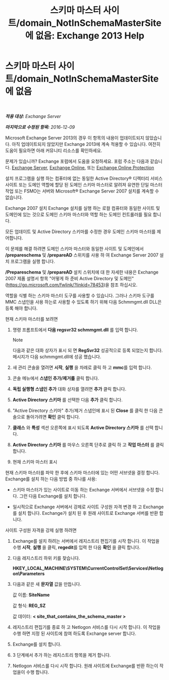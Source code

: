 ﻿---
title: '스키마 마스터 사이트/domain_NotInSchemaMasterSite에 없음: Exchange 2013 Help'
TOCTitle: 스키마 마스터 사이트/domain_NotInSchemaMasterSite에 없음
ms:assetid: 3aafd22a-d0f0-4120-a325-886fb2eb43ef
ms:mtpsurl: https://technet.microsoft.com/ko-kr/library/ms.exch.setupreadiness.notinschemamastersite(v=EXCHG.150)
ms:contentKeyID: 50482902
ms.date: 05/22/2018
mtps_version: v=EXCHG.150
ms.translationtype: MT
---

# 스키마 마스터 사이트/domain\_NotInSchemaMasterSite에 없음

 

_**적용 대상:** Exchange Server_

_**마지막으로 수정된 항목:** 2016-12-09_

Microsoft Exchange Server 2013의 경우 이 항목의 내용이 업데이트되지 않았습니다. 아직 업데이트되지 않았지만 Exchange 2013에 계속 적용할 수 있습니다. 여전히 도움이 필요하면 아래 커뮤니티 리소스를 확인하세요.

문제가 있습니까? Exchange 포럼에서 도움을 요청하세요. 포럼 주소는 다음과 같습니다. [Exchange Server](https://go.microsoft.com/fwlink/p/?linkid=60612), [Exchange Online](https://go.microsoft.com/fwlink/p/?linkid=267542), 또는 [Exchange Online Protection](https://go.microsoft.com/fwlink/p/?linkid=285351)

설치 프로그램을 실행 하는 컴퓨터에 없는 동일한 Active Directory® 디렉터리 서비스 사이트 또는 도메인 역할에 할당 된 도메인 스키마 마스터로 알려져 유연한 단일 마스터 작업 또는 FSMO는 서버와 Microsoft® Exchange Server 2007 설치를 계속할 수 없습니다.

Exchange 2007 설치 Exchange 설치를 실행 하는 로컬 컴퓨터와 동일한 사이트 및 도메인에 있는 것으로 도메인 스키마 마스터와 역할 하는 도메인 컨트롤러를 필요 합니다.

모든 업데이트 및 Active Directory 스키마를 수정한 경우 도메인 스키마 마스터를 제어합니다.

이 문제를 해결 하려면 도메인 스키마 마스터와 동일한 사이트 및 도메인에서 **/prepareschema** 및 **/prepareAD** 스위치를 사용 하 여 Exchange Server 2007 설치 프로그램을 실행 합니다.

**/Prepareschema** 및 **/prepareAD** 설치 스위치에 대 한 자세한 내용은 Exchange 2007 제품 설명서 항목 "어떻게 하 준비 Active Directory 및 도메인" (<https://go.microsoft.com/fwlink/?linkid=78453>)을 참조 하십시오.

역할을 식별 하는 스키마 마스터 도구를 사용할 수 있습니다. 그러나 스키마 도구를 MMC 스냅인을 사용 하는로 사용할 수 있도록 하기 위해 다음 Schmmgmt.dll DLL은 등록 해야 합니다.

현재 스키마 마스터를 보려면

1.  명령 프롬프트에서 **다음 regsvr32 schmmgmt.dll** 를 입력 합니다.
    

    > [!NOTE]
    > 다음과 같은 대화 상자가 표시 되 면 <STRONG>RegSvr32</STRONG> 성공적으로 등록 되었는지 합니다.<BR>메시지가 다음 schmmgmt.dll에 성공 했습니다.



2.  새 관리 콘솔을 열려면 **시작**, **실행** 을 차례로 클릭 하 고 **mmc**를 입력 합니다.

3.  콘솔 메뉴에서 **스냅인 추가/제거를** 클릭 합니다.

4.  **독립 실행형 스냅인 추가** 대화 상자를 열려면 **추가** 클릭 합니다.

5.  **Active Directory 스키마** 를 선택한 다음 **추가** 클릭 합니다.

6.  "Active Directory 스키마" 추가/제거 스냅인에 표시 된 **Close** 를 클릭 한 다음 콘솔으로 돌아가려면 **확인** 클릭 합니다.

7.  **클래스** 와 **특성** 섹션 오른쪽에 표시 되도록 **Active Directory 스키마** 를 선택 합니다.

8.  **Active Directory 스키마** 를 마우스 오른쪽 단추로 클릭 하 고 **작업 마스터** 를 클릭 합니다.

9.  현재 스키마 마스터 표시

현재 스키마 마스터를 파악 한 후에 스키마 마스터에 있는 어떤 서브넷을 결정 합니다. Exchange를 설치 하는 다음 방법 중 하나를 사용:

  - 스키마 마스터가 있는 사이트로 이동 하는 Exchange 서버에서 서브넷을 수정 합니다. 그런 다음 Exchange를 설치 합니다.

  - 일시적으로 Exchange 서버에서 강제로 사이트 구성원 자격 변경 하 고 Exchange를 설치 합니다. Exchange가 설치 된 후 원래 사이트로 Exchange 서버를 반환 합니다.

사이트 구성원 자격을 강제 실행 하려면

1.  Exchange를 설치 하려는 서버에서 레지스트리 편집기를 시작 합니다. 이 작업을 수행 **시작**, **실행** 을 클릭, **regedit**를 입력 한 다음 **확인** 을 클릭 합니다.

2.  다음 레지스트리 하위 키를 찾습니다.
    
    **HKEY\_LOCAL\_MACHINE\\SYSTEM\\CurrentControlSet\\Services\\Netlogon\\Parameters**

3.  다음과 같은 새 **문자열** 값을 만듭니다.
    
    값 이름: **SiteName**
    
    값 형식: **REG\_SZ**
    
    값 데이터: **\< site\_that\_contains\_the\_schema\_master \>**

4.  레지스트리 편집기를 종료 하 고 Netlogon 서비스를 다시 시작 합니다. 이 작업을 수행 하면 지정 된 사이트에 참여 하도록 Exchange server 합니다.

5.  Exchange를 설치 합니다.

6.  3 단계에서 추가 하는 레지스트리 항목을 제거 합니다.

7.  Netlogon 서비스를 다시 시작 합니다. 원래 사이트에 Exchange를 반환 하는이 작업을이 수행 합니다.

